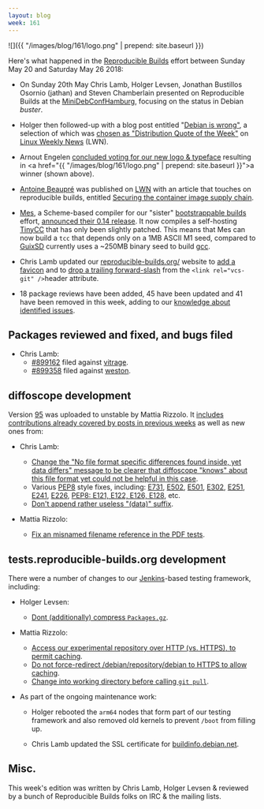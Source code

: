 ```yaml
---
layout: blog
week: 161
---
```


![]({{ "/images/blog/161/logo.png" | prepend: site.baseurl }})

Here's what happened in the [Reproducible Builds](https://reproducible-builds.org) effort between Sunday May 20 and Saturday May 26 2018:

* On Sunday 20th May Chris Lamb, Holger Levsen, Jonathan Bustillos Osornio (jathan) and Steven Chamberlain presented on Reproducible Builds at the [MiniDebConfHamburg](https://wiki.debian.org/DebianEvents/de/2018/MiniDebConfHamburg), focusing on the status in Debian *buster*.

* Holger then followed-up with a blog post entitled "[Debian is wrong"](http://layer-acht.org/thinking/blog/20180520-Debian-is-wrong/), a selection of which was [chosen as "Distribution Quote of the Week"](https://lwn.net/Articles/755093/) on [Linux Weekly News](https://lwn.net) (LWN).

* Arnout Engelen [concluded voting for our new logo & typeface](https://lists.reproducible-builds.org/pipermail/rb-general/2018-May/000981.html) resulting in <a href="{{ "/images/blog/161/logo.png" | prepend: site.baseurl }}">a winner</a> (shown above).


* [Antoine Beaupré](https://anarc.at/) was published on [LWN](https://lwn.net/) with an article that touches on reproducible builds, entitled [Securing the container image supply chain](https://lwn.net/Articles/754443/).

* [Mes](https://gitlab.com/janneke/mes), a Scheme-based compiler for our "sister" [bootstrappable builds](http://bootstrappable.org) effort, [announced their 0.14 release](https://lists.reproducible-builds.org/pipermail/rb-general/2018-May/000983.html). It now compiles a self-hosting [TinyCC](https://bellard.org/tcc/) that has only been slightly patched. This means that Mes can now build a `tcc` that depends only on a 1MB ASCII M1 seed, compared to [GuixSD](https://www.gnu.org/software/guix/) currently uses a ~250MB binary seed to build [gcc](https://gcc.gnu.org/).

* Chris Lamb updated our [reproducible-builds.org/](https://reproducible-builds.org/) website to [add a favicon](https://salsa.debian.org/reproducible-builds/reproducible-website/commit/3d2189e) and to [drop a trailing forward-slash](https://salsa.debian.org/reproducible-builds/reproducible-website/commit/d2afd1f) from the `<link rel="vcs-git" />`header attribute.

* 18 package reviews have been added, 45 have been updated and 41 have been removed in this week, adding to our [knowledge about identified issues](https://tests.reproducible-builds.org/debian/index_issues.html).

Packages reviewed and fixed, and bugs filed
-------------------------------------------

* Chris Lamb:
    * [#899162](https://bugs.debian.org/899162) filed against [vitrage](https://tracker.debian.org/pkg/vitrage).
    * [#899358](https://bugs.debian.org/899358) filed against [weston](https://tracker.debian.org/pkg/weston).


diffoscope development
----------------------

Version [95](https://tracker.debian.org/news/958804/accepted-diffoscope-95-source-into-unstable/) was uploaded to unstable by Mattia Rizzolo. It [includes contributions already covered by posts in previous weeks](https://salsa.debian.org/reproducible-builds/diffoscope/commits/95) as well as new ones from:

* Chris Lamb:

    * [Change the "No file format specific differences found inside, yet data differs" message to be clearer that diffoscope "knows" about this file format yet could not be helpful in this case](https://salsa.debian.org/reproducible-builds/diffoscope/commit/c8198fc).
    * Various [PEP8](https://www.python.org/dev/peps/pep-0008/) style fixes, including: [E731](https://salsa.debian.org/reproducible-builds/diffoscope/commit/c3426f6), [E502](https://salsa.debian.org/reproducible-builds/diffoscope/commit/6ce0b75), [E501](https://salsa.debirg/reproducible-builds/diffoscope/commit/8ea7501), [E302](https://salsa.debian.org/reproducible-builds/diffoscope/commit/055cae5), [E251](https://salsa.debian.org/reproducible-builiffoscope/commit/3c4a5e9), [E241](https://salsa.debian.org/reproducible-builds/diffoscope/commit/3999100), [E226](https://salsa.debian.org/reproducible-builds/diffoscope/commit/b89e1), [PEP8: E121, E122, E126, E128](https://salsa.debian.org/reproducible-builds/diffoscope/commit/28aa66e), etc.
    * [Don't append rather useless "(data)" suffix](https://salsa.debian.org/reproducible-builds/diffoscope/commit/59b41a2).

* Mattia Rizzolo:

    * [Fix an misnamed filename reference in the PDF tests](https://salsa.debian.org/reproducible-builds/diffoscope/commit/9662cf9).


tests.reproducible-builds.org development
-----------------------------------------

There were a number of changes to our [Jenkins](https://jenkins.io/)-based testing framework, including:

* Holger Levsen:

    * [Dont (additionally) compress `Packages.gz`](https://salsa.debian.org/qa/jenkins.debian.net/commit/22c41491).

* Mattia Rizzolo:

    * [Access our experimental repository over HTTP (vs. HTTPS), to permit caching](https://salsa.debian.org/qa/jenkins.debian.net/commit/371ae80e).
    * [Do not force-redirect /debian/repository/debian to HTTPS to allow caching](https://salsa.debian.org/qa/jenkins.debian.net/commit/4147a4fb).
    * [Change into working directory before calling `git pull`](https://salsa.debian.org/qa/jenkins.debian.net/commit/400f4610).

* As part of the ongoing maintenance work:

  * Holger rebooted the `arm64` nodes that form part of our testing framework and also removed old kernels to prevent `/boot` from filling up.

  * Chris Lamb updated the SSL certificate for [buildinfo.debian.net](https://buildinfo.debian.net/).


Misc.
-----

This week's edition was written by Chris Lamb, Holger Levsen & reviewed by a bunch of Reproducible Builds folks on IRC & the mailing lists.
